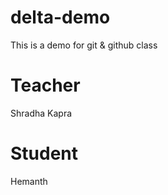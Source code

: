 # delta-demo
This is a demo for git &amp; github class

 # Teacher
 Shradha Kapra
 # Student 
 Hemanth 